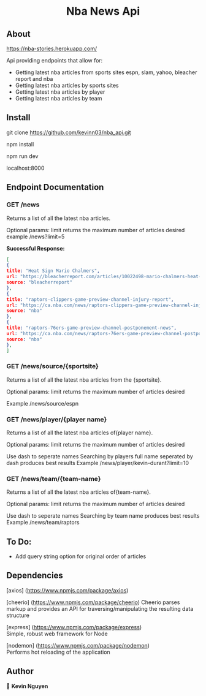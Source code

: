 <h1 align="center">Nba News Api</h1>

## About

https://nba-stories.herokuapp.com/

Api providing endpoints that allow for:

- Getting latest nba articles from sports sites espn, slam, yahoo, bleacher report and nba
- Getting latest nba articles by sports sites
- Getting latest nba articles by player
- Getting latest nba articles by team

## Install

git clone https://github.com/kevinn03/nba_api.git

npm install

npm run dev

localhost:8000

## Endpoint Documentation

### GET /news

Returns a list of all the latest nba articles.

Optional params:
limit returns the maximum number of articles desired
example /news?limit=5

**Successful Response:**

```JSON
[
{
title: "Heat Sign Mario Chalmers",
url: "https://bleacherreport.com/articles/10022498-mario-chalmers-heat-agree-to-10-day-contract-won-2-championships-with-miami",
source: "bleacherreport"
},
{
title: "raptors-clippers-game-preview-channel-injury-report",
url: "https://ca.nba.com/news/raptors-clippers-game-preview-channel-injury-report/wd09hzt1cqa1160vk9qanglf2",
source: "nba"
},
{
title: "raptors-76ers-game-preview-channel-postponement-news",
url: "https://ca.nba.com/news/raptors-76ers-game-preview-channel-postponement-news/os7dkg8vx7ae1upt6z2w59g3b",
source: "nba"
},
]
```

### GET /news/source/{sportsite}

Returns a list of all the latest nba articles from the {sportsite}.

Optional params:
limit returns the maximum number of articles desired

Example /news/source/espn

### GET /news/player/{player name}

Returns a list of all the latest nba articles of{player name}.

Optional params:
limit returns the maximum number of articles desired

Use dash to seperate names
Searching by players full name seperated by dash produces best results
Example /news/player/kevin-durant?limit=10

### GET /news/team/{team-name}

Returns a list of all the latest nba articles of{team-name}.

Optional params:
limit returns the maximum number of articles desired

Use dash to seperate names
Searching by team name produces best results
Example /news/team/raptors

## To Do:

- Add query string option for original order of articles

## Dependencies

[axios] (https://www.npmjs.com/package/axios)

[cheerio] (https://www.npmjs.com/package/cheerio)
Cheerio parses markup and provides an API for traversing/manipulating the resulting data structure

[express] (https://www.npmjs.com/package/express)  
Simple, robust web framework for Node

[nodemon] (https://www.npmjs.com/package/nodemon)  
Performs hot reloading of the application

## Author

👤 **Kevin Nguyen**
